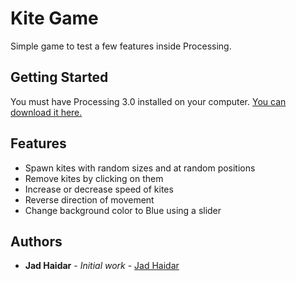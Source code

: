 # Kite Game

Simple game to test a few features inside Processing.

## Getting Started

You must have Processing 3.0 installed on your computer. [You can download it here.](https://processing.org/)

## Features

* Spawn kites with random sizes and at random positions
* Remove kites by clicking on them
* Increase or decrease speed of kites
* Reverse direction of movement
* Change background color to Blue using a slider

## Authors

* **Jad Haidar** - *Initial work* - [Jad Haidar](https://github.com/jadhaidar)